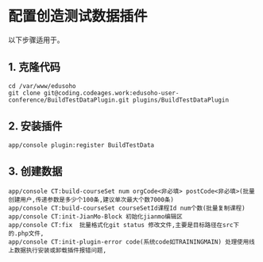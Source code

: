 # 配置创造测试数据插件

以下步骤适用于。

## 1. 克隆代码

    cd /var/www/edusoho
    git clone git@coding.codeages.work:edusoho-user-conference/BuildTestDataPlugin.git plugins/BuildTestDataPlugin

## 2. 安装插件

    app/console plugin:register BuildTestData

## 3. 创建数据
    app/console CT:build-courseSet num orgCode<非必填> postCode<非必填>(批量创建用户,传递参数是多少个100条,建议单次最大个数7000条)
    app/console CT:build-courseSet courseSetId课程Id num个数(批量复制课程)
    app/console CT:init-JianMo-Block 初始化jianmo编辑区
    app/console CT:fix  批量格式化git status 修改文件,主要是目标路径在src下的.php文件,
    app/console CT:init-plugin-error code(系统code如TRAININGMAIN) 处理使用线上数据执行安装或卸载插件报错问题,

